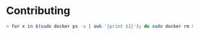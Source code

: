 # Contributing

```bash
> for x in $(sudo docker ps -a | awk '{print $1}'); do sudo docker rm $x >& /dev/null; done
```
